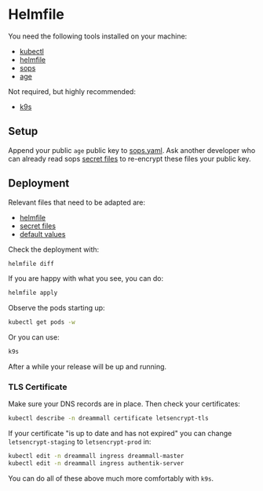 # Helmfile

You need the following tools installed on your machine:
- [kubectl](https://kubernetes.io/docs/tasks/tools/)
- [helmfile](https://helmfile.readthedocs.io/en/latest/) 
- [sops](https://github.com/getsops/sops)
- [age](https://github.com/FiloSottile/age)

Not required, but highly recommended:
- [k9s](https://k9scli.io/)

## Setup

Append your public `age` public key to [sops.yaml](../../.sops.yaml).
Ask another developer who can already read sops [secret files](./secrets) to re-encrypt these files your public key.

## Deployment

Relevant files that need to be adapted are:
- [helmfile](./helmfile.yaml)
- [secret files](./secrets)
- [default values](./dreammall/values.yaml)

Check the deployment with:
```sh
helmfile diff
```

If you are happy with what you see, you can do:

```sh
helmfile apply
```

Observe the pods starting up:
```sh
kubectl get pods -w
```

Or you can use:
```sh
k9s
```

After a while your release will be up and running.

### TLS Certificate

Make sure your DNS records are in place. Then check your certificates:
```sh
kubectl describe -n dreammall certificate letsencrypt-tls
```

If your certificate "is up to date and has not expired" you can change `letsencrypt-staging` to `letsencrypt-prod` in:
```sh
kubectl edit -n dreammall ingress dreammall-master
kubectl edit -n dreammall ingress authentik-server
```

You can do all of these above much more comfortably with `k9s`.

